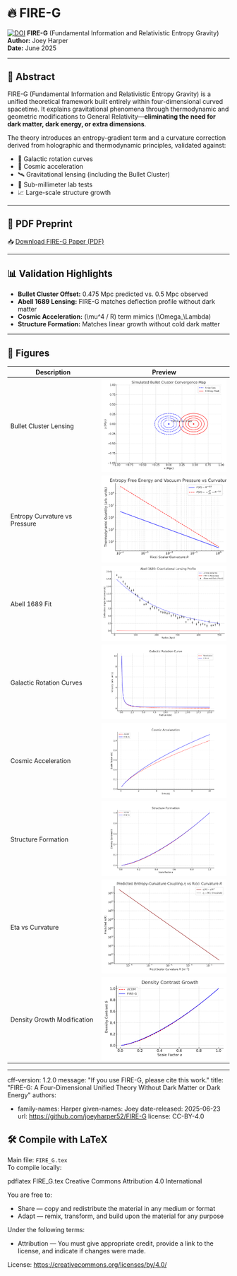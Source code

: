 # 🔥 FIRE-G
[![DOI](https://zenodo.org/badge/DOI/10.5281/zenodo.15734166.svg)](https://doi.org/10.5281/zenodo.15734166)
**FIRE-G** (Fundamental Information and Relativistic Entropy Gravity)  
**Author:** Joey Harper  
**Date:** June 2025

---

## 🧠 Abstract

FIRE-G (Fundamental Information and Relativistic Entropy Gravity) is a unified theoretical framework built entirely within four-dimensional curved spacetime. It explains gravitational phenomena through thermodynamic and geometric modifications to General Relativity—**eliminating the need for dark matter, dark energy, or extra dimensions**.

The theory introduces an entropy-gradient term and a curvature correction derived from holographic and thermodynamic principles, validated against:

- 🚀 Galactic rotation curves  
- 🌌 Cosmic acceleration  
- 🛰️ Gravitational lensing (including the Bullet Cluster)  
- 🧪 Sub-millimeter lab tests  
- 📈 Large-scale structure growth  

---

## 📄 PDF Preprint

📥 [Download FIRE-G Paper (PDF)](FIRE_G.pdf)

---

## 📊 Validation Highlights

- **Bullet Cluster Offset:** 0.475 Mpc predicted vs. 0.5 Mpc observed  
- **Abell 1689 Lensing:** FIRE-G matches deflection profile without dark matter  
- **Cosmic Acceleration:** \(\mu^4 / R\) term mimics \(\Omega_\Lambda\)  
- **Structure Formation:** Matches linear growth without cold dark matter  

---

## 🌄 Figures

| **Description**                 | **Preview** |
|--------------------------------|-------------|
| Bullet Cluster Lensing         | <img src="bullet_cluster_convergence.png" width="300"/> |
| Entropy Curvature vs Pressure  | <img src="entropy_pressure_vs_curvature.png" width="300"/> |
| Abell 1689 Fit                 | <img src="abell1689_fireg_fit.png" width="300"/> |
| Galactic Rotation Curves       | <img src="galactic_rotation_curves.png" width="300"/> |
| Cosmic Acceleration            | <img src="cosmic_acceleration.png" width="300"/> |
| Structure Formation            | <img src="structure_formation.png" width="300"/> |
| Eta vs Curvature               | <img src="eta_vs_curvature.png" width="300"/> |
| Density Growth Modification    | <img src="density_growth_modified_gravity.png" width="300"/> |

---
cff-version: 1.2.0
message: "If you use FIRE-G, please cite this work."
title: "FIRE-G: A Four-Dimensional Unified Theory Without Dark Matter or Dark Energy"
authors:
  - family-names: Harper
    given-names: Joey
date-released: 2025-06-23
url: https://github.com/joeyharper52/FIRE-G
license: CC-BY-4.0

## 🛠️ Compile with LaTeX

Main file: `FIRE_G.tex`  
To compile locally:


pdflatex FIRE_G.tex
Creative Commons Attribution 4.0 International

You are free to:

- Share — copy and redistribute the material in any medium or format
- Adapt — remix, transform, and build upon the material for any purpose

Under the following terms:

- Attribution — You must give appropriate credit, provide a link to the license, and indicate if changes were made.

License: https://creativecommons.org/licenses/by/4.0/
```bash
